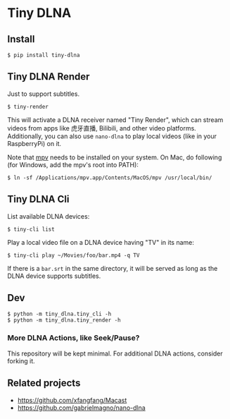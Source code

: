 # Tiny DLNA

## Install

```
$ pip install tiny-dlna
```

## Tiny DLNA Render

Just to support subtitles.

```
$ tiny-render
```

This will activate a DLNA receiver named "Tiny Render", which can stream videos
from apps like 虎牙直播, Bilibili, and other video platforms. Additionally, you
can also use `nano-dlna` to play local videos (like in your RaspberryPi) on it.

Note that [mpv](https://mpv.io/) needs to be installed on your system. On Mac,
do following (for Windows, add the mpv's root into PATH):

```
$ ln -sf /Applications/mpv.app/Contents/MacOS/mpv /usr/local/bin/
```

## Tiny DLNA Cli

List available DLNA devices:
```
$ tiny-cli list
```

Play a local video file on a DLNA device having "TV" in its name:
```
$ tiny-cli play ~/Movies/foo/bar.mp4 -q TV
```

If there is a `bar.srt` in the same directory, it will be served as long as
the DLNA device supports subtitles.

## Dev

```
$ python -m tiny_dlna.tiny_cli -h
$ python -m tiny_dlna.tiny_render -h
```

### More DLNA Actions, like Seek/Pause?

This repository will be kept minimal. For additional DLNA actions, consider
forking it.

## Related projects

- https://github.com/xfangfang/Macast
- https://github.com/gabrielmagno/nano-dlna
